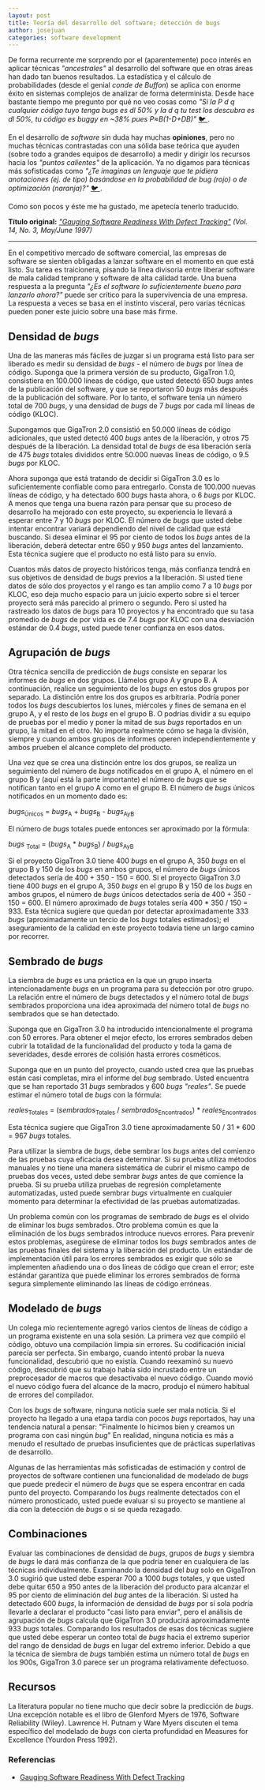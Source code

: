```yaml
---
layout: post
title: Teoría del desarrollo del software; detección de bugs
author: josejuan
categories: software development
---
```


De forma recurrente me sorprendo por el (aparentemente) poco interés en aplicar técnicas _"ancestrales"_ al desarrollo del software que en otras áreas han dado tan buenos resultados. La estadística y el cálculo de probabilidades (desde el genial _conde de Buffon_) se aplica con enorme éxito en sistemas complejos de analizar de forma determinista. Desde hace bastante tiempo me pregunto por qué no veo cosas como _"Si la P d q cualquier código tuyo tenga bugs es dl 50% y la d q tu test los descubra es dl 50%, tu código es buggy en ~38% pues P≈B(1-D+DB)"_ <a href="https://twitter.com/__josejuan__/status/648138545660620800">🐦 </a>.

En el desarrollo de _software_ sin duda hay muchas **opiniones**, pero no muchas técnicas contrastadas con una sólida base teórica que ayuden (sobre todo a grandes equipos de desarrollo) a medir y dirigir los recursos hacia los _"puntos calientes"_ de la aplicación. Ya no digamos para técnicas más sofisticadas como _"¿Te imaginas un lenguaje que te pidiera anotaciones (ej. de tipo) basándose en la probabilidad de bug (rojo) o de optimización (naranja)?"_ <a href="https://twitter.com/__josejuan__/status/406050784984309760">🐦 </a>.

Como son pocos y éste me ha gustado, me apetecía tenerlo traducido.

**Título original:** <a href="http://stevemcconnell.com/articles/gauging-software-readiness-with-defect-tracking/">_"Gauging Software Readiness With Defect Tracking"_</a> _(Vol. 14, No. 3, May/June 1997)_

-----------------------------------------------

En el competitivo mercado de software comercial, las empresas de software se sienten obligadas a lanzar software en el momento en que está listo. Su tarea es traicionera, pisando la línea divisoria entre liberar software de mala calidad temprano y software de alta calidad tarde. Una buena respuesta a la pregunta _"¿Es el software lo suficientemente bueno para lanzarlo ahora?"_ puede ser crítico para la supervivencia de una empresa. La respuesta a veces se basa en el instinto visceral, pero varias técnicas pueden poner este juicio sobre una base más firme.

## Densidad de _bugs_

Una de las maneras más fáciles de juzgar si un programa está listo para ser liberado es medir su densidad de _bugs_ - el número de _bugs_ por línea de código. Suponga que la primera versión de su producto, GigaTron 1.0, consistiera en 100.000 líneas de código, que usted detectó 650 _bugs_ antes de la publicación del software, y que se reportaron 50 _bugs_ más después de la publicación del software. Por lo tanto, el software tenía un número total de 700 _bugs_, y una densidad de _bugs_ de 7 _bugs_ por cada mil líneas de código (KLOC).

Supongamos que GigaTron 2.0 consistió en 50.000 líneas de código adicionales, que usted detectó 400 _bugs_ antes de la liberación, y otros 75 después de la liberación. La densidad total de _bugs_ de esa liberación sería de 475 _bugs_ totales divididos entre 50.000 nuevas líneas de código, o 9.5 _bugs_ por KLOC.

Ahora suponga que está tratando de decidir si GigaTron 3.0 es lo suficientemente confiable como para entregarlo. Consta de 100.000 nuevas líneas de código, y ha detectado 600 _bugs_ hasta ahora, o 6 _bugs_ por KLOC. A menos que tenga una buena razón para pensar que su proceso de desarrollo ha mejorado con este proyecto, su experiencia le llevará a esperar entre 7 y 10 _bugs_ por KLOC. El número de _bugs_ que usted debe intentar encontrar variará dependiendo del nivel de calidad que está buscando. Si desea eliminar el 95 por ciento de todos los _bugs_ antes de la liberación, deberá detectar entre 650 y 950 _bugs_ antes del lanzamiento. Esta técnica sugiere que el producto no está listo para su envío.

Cuantos más datos de proyecto históricos tenga, más confianza tendrá en sus objetivos de densidad de _bugs_ previos a la liberación. Si usted tiene datos de sólo dos proyectos y el rango es tan amplio como 7 a 10 _bugs_ por KLOC, eso deja mucho espacio para un juicio experto sobre si el tercer proyecto será más parecido al primero o segundo. Pero si usted ha rastreado los datos de _bugs_ para 10 proyectos y ha encontrado que su tasa promedio de _bugs_ de por vida es de 7.4 _bugs_ por KLOC con una desviación estándar de 0.4 _bugs_, usted puede tener confianza en esos datos.

## Agrupación de _bugs_

Otra técnica sencilla de predicción de _bugs_ consiste en separar los informes de _bugs_ en dos grupos. Llámelos grupo A y grupo B. A continuación, realice un seguimiento de los _bugs_ en estos dos grupos por separado. La distinción entre los dos grupos es arbitraria. Podría poner todos los _bugs_ descubiertos los lunes, miércoles y fines de semana en el grupo A, y el resto de los _bugs_ en el grupo B. O podrías dividir a su equipo de pruebas por el medio y poner la mitad de sus _bugs_ reportados en un grupo, la mitad en el otro. No importa realmente cómo se haga la división, siempre y cuando ambos grupos de informes operen independientemente y ambos prueben el alcance completo del producto.

Una vez que se crea una distinción entre los dos grupos, se realiza un seguimiento del número de _bugs_ notificados en el grupo A, el número en el grupo B y (aquí está la parte importante) el número de _bugs_ que se notifican tanto en el grupo A como en el grupo B. El número de _bugs_ únicos notificados en un momento dado es:

  _bugs_<sub>Únicos</sub> = _bugs_<sub>A</sub> + _bugs_<sub>B</sub> - _bugs_<sub>AyB</sub>

El número de _bugs_ totales puede entonces ser aproximado por la fórmula:

  _bugs_ <sub>Total</sub> = (_bugs_<sub>A</sub> * _bugs_<sub>B</sub>) / _bugs_<sub>AyB</sub>

Si el proyecto GigaTron 3.0 tiene 400 _bugs_ en el grupo A, 350 _bugs_ en el grupo B y 150 de los _bugs_ en ambos grupos, el número de _bugs_ únicos detectados sería de 400 + 350 - 150 = 600. Si el proyecto GigaTron 3.0 tiene 400 _bugs_ en el grupo A, 350 _bugs_ en el grupo B y 150 de los _bugs_ en ambos grupos, el número de _bugs_ únicos detectados sería de 400 + 350 - 150 = 600. El número aproximado de _bugs_ totales sería 400 * 350 / 150 = 933. Esta técnica sugiere que quedan por detectar aproximadamente 333 _bugs_ (aproximadamente un tercio de los _bugs_ totales estimados); el aseguramiento de la calidad en este proyecto todavía tiene un largo camino por recorrer.

## Sembrado de _bugs_

La siembra de _bugs_ es una práctica en la que un grupo inserta intencionadamente _bugs_ en un programa para su detección por otro grupo. La relación entre el número de _bugs_ detectados y el número total de _bugs_ sembrados proporciona una idea aproximada del número total de _bugs_ no sembrados que se han detectado.

Suponga que en GigaTron 3.0 ha introducido intencionalmente el programa con 50 errores. Para obtener el mejor efecto, los errores sembrados deben cubrir la totalidad de la funcionalidad del producto y toda la gama de severidades, desde errores de colisión hasta errores cosméticos.

Suponga que en un punto del proyecto, cuando usted crea que las pruebas están casi completas, mira el informe del _bug_ sembrado. Usted encuentra que se han reportado 31 _bugs_ sembrados y 600 _bugs_ _"reales"_. Se puede estimar el número total de _bugs_ con la fórmula:

  _reales_<sub>Totales</sub> = (_sembrados_<sub>Totales</sub> / _sembrados_<sub>Encontrados</sub>) * _reales_<sub>Encontrados</sub>

Esta técnica sugiere que GigaTron 3.0 tiene aproximadamente 50 / 31 * 600 = 967 _bugs_ totales.

Para utilizar la siembra de _bugs_, debe sembrar los _bugs_ antes del comienzo de las pruebas cuya eficacia desea determinar. Si su prueba utiliza métodos manuales y no tiene una manera sistemática de cubrir el mismo campo de pruebas dos veces, usted debe sembrar _bugs_ antes de que comience la prueba. Si su prueba utiliza pruebas de regresión completamente automatizadas, usted puede sembrar _bugs_ virtualmente en cualquier momento para determinar la efectividad de las pruebas automatizadas.

Un problema común con los programas de sembrado de _bugs_ es el olvido de eliminar los _bugs_ sembrados. Otro problema común es que la eliminación de los _bugs_ sembrados introduce nuevos errores. Para prevenir estos problemas, asegúrese de eliminar todos los _bugs_ sembrados antes de las pruebas finales del sistema y la liberación del producto. Un estándar de implementación útil para los errores sembrados es exigir que sólo se implementen añadiendo una o dos líneas de código que crean el error; este estándar garantiza que puede eliminar los errores sembrados de forma segura simplemente eliminando las líneas de código erróneas.

## Modelado de _bugs_

Un colega mío recientemente agregó varios cientos de líneas de código a un programa existente en una sola sesión. La primera vez que compiló el código, obtuvo una compilación limpia sin errores. Su codificación inicial parecía ser perfecta. Sin embargo, cuando intentó probar la nueva funcionalidad, descubrió que no existía. Cuando reexaminó su nuevo código, descubrió que su trabajo había sido incrustado entre un preprocesador de macros que desactivaba el nuevo código. Cuando movió el nuevo código fuera del alcance de la macro, produjo el número habitual de errores del compilador.

Con los _bugs_ de software, ninguna noticia suele ser mala noticia. Si el proyecto ha llegado a una etapa tardía con pocos _bugs_ reportados, hay una tendencia natural a pensar: "Finalmente lo hicimos bien y creamos un programa con casi ningún _bug_" En realidad, ninguna noticia es más a menudo el resultado de pruebas insuficientes que de prácticas superlativas de desarrollo.

Algunas de las herramientas más sofisticadas de estimación y control de proyectos de software contienen una funcionalidad de modelado de _bugs_ que puede predecir el número de _bugs_ que se espera encontrar en cada punto del proyecto. Comparando los _bugs_ realmente detectados con el número pronosticado, usted puede evaluar si su proyecto se mantiene al día con la detección de _bugs_ o si se queda rezagado.

## Combinaciones

Evaluar las combinaciones de densidad de _bugs_, grupos de _bugs_ y siembra de _bugs_ le dará más confianza de la que podría tener en cualquiera de las técnicas individualmente. Examinando la densidad del _bug_ solo en GigaTron 3.0 sugirió que usted debe esperar 700 a 1000 _bugs_ totales, y que usted debe quitar 650 a 950 antes de la liberación del producto para alcanzar el 95 por ciento de eliminación del _bug_ antes de la liberación. Si usted ha detectado 600 _bugs_, la información de densidad de _bugs_ por sí sola podría llevarle a declarar el producto "casi listo para enviar", pero el análisis de agrupación de _bugs_ calcula que GigaTron 3.0 producirá aproximadamente 933 _bugs_ totales. Comparando los resultados de esas dos técnicas sugiere que usted debe esperar un conteo total de _bugs_ hacia el extremo superior del rango de densidad de _bugs_ en lugar del extremo inferior. Debido a que la técnica de siembra de _bugs_ también estima un número total de _bugs_ en los 900s, GigaTron 3.0 parece ser un programa relativamente defectuoso.

## Recursos

La literatura popular no tiene mucho que decir sobre la predicción de _bugs_. Una excepción notable es el libro de Glenford Myers de 1976, Software Reliability (Wiley). Lawrence H. Putnam y Ware Myers discuten el tema específico del modelado de _bugs_ con cierta profundidad en Measures for Excellence (Yourdon Press 1992).


### Referencias

* [Gauging Software Readiness With Defect Tracking](http://stevemcconnell.com/articles/gauging-software-readiness-with-defect-tracking/)
